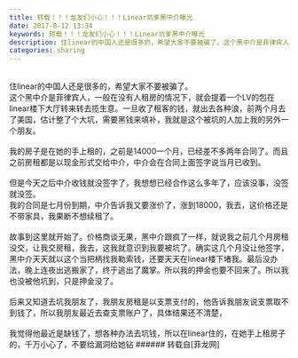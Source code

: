 ```yaml
---
title: 转载！！！龙友们小心！！！Linear坑爹黑中介曝光
date: 2017-8-12 13:34
keywords: 转载！！！龙友们小心！！！Linear坑爹黑中介曝光
description: 住linear的中国人还是很多的，希望大家不要被骗了。这个黑中介是菲律宾人，一般在没有人租房的情况下，就会提着一个LV的包在linear楼下大厅转来转去揽生意。一旦收了租客的钱，就出去各种浪，前两个月去了美国，估计整了个大坑，需要黑钱来填补，我就是这个被坑的人加上我的另外一个朋友。我的房子是在她的手上租的，之前是14000一个月，已经差不多两年合同了。而且之前房租都是以现金形式交给中介，中介会在合同上面签字说当月已收到。但是今天之后中介收钱就没签字了，我想想已经合作这么多年了，应该没事，没签就没签。我的合同是七月份到期，中介告诉我又要涨价了，涨到18000，我去，这价格还是不带家具，我果断不想续租了。故事到这里就开始了。价格商谈无果，黑中介跟疯了一样，就说我之前几个月房租没交，让我交房租，我去，这我就意识到我要被坑了。确实这几个月没让他签字，黑中介天天就以这个当把柄找我勒索钱，还要天天在linear楼下堵我。最后没办法，晚上连夜出逃搬家了，终于逃出了魔掌。所以我的押金也要不回来了。所以我也没被他坑到，只是押金没了。后来又知道去坑我朋友了，我朋友房租是以支票支付的，他告诉我朋友说支票取不到钱了，所以我朋友最近去查支票账户了，具体结果还不清楚，我觉得他最近是缺钱了，想各种办法去坑钱，所以在linear住的，在她手上租房子的，千万小心了，不要给漏洞给她钻
categories: sharing
---
```

<td class="t_f" id="postmessage_845788">

<br/>
住linear的中国人还是很多的，希望大家不要被骗了。<br/>
这个黑中介是菲律宾人，一般在没有人租房的情况下，就会提着一个LV的包在linear楼下大厅转来转去揽生意。一旦收了租客的钱，就出去各种浪，前两个月去了美国，估计整了个大坑，需要黑钱来填补，我就是这个被坑的人加上我的另外一个朋友。<br/>
<br/>
我的房子是在她的手上租的，之前是14000一个月，已经差不多两年合同了。而且之前房租都是以现金形式交给中介，中介会在合同上面签字说当月已收到。<br/>
<br/>
但是今天之后中介收钱就没签字了，我想想已经合作这么多年了，应该没事，没签就没签。<br/>
我的合同是七月份到期，中介告诉我又要涨价了，涨到18000，我去，这价格还是不带家具，我果断不想续租了。<br/>
<br/>
故事到这里就开始了。价格商谈无果，黑中介跟疯了一样，就说我之前几个月房租没交，让我交房租，我去，这我就意识到我要被坑了。确实这几个月没让他签字，黑中介天天就以这个当把柄找我勒索钱，还要天天在linear楼下堵我。最后没办法，晚上连夜出逃搬家了，终于逃出了魔掌。所以我的押金也要不回来了。所以我也没被他坑到，只是押金没了。<br/>
<br/>
后来又知道去坑我朋友了，我朋友房租是以支票支付的，他告诉我朋友说支票取不到钱了，所以我朋友最近去查支票账户了，具体结果还不清楚，<br/>
<br/>
我觉得他最近是缺钱了，想各种办法去坑钱，所以在linear住的，在她手上租房子的，千万小心了，不要给漏洞给她钻</td>
###### 转载自[菲龙网]